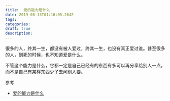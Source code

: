 ```yaml
---
title:  爱的能力是什么
date: 2019-08-13T01:16:05.264Z
tags: 
categories:
draft: true
description: 
---
```




很多的人，终其一生，都没有被人爱过，终其一生，也没有真正爱过谁。甚至很多的人，到死的时候，也不知道爱是什么。

不管这个能力是什么，它都一定是自己已经有的东西有多可以再分享给别人一点，而不是自己有某样东西少了去问别人要。

参考  

- [爱的能力是什么](https://www.zhihu.com/question/26156822)